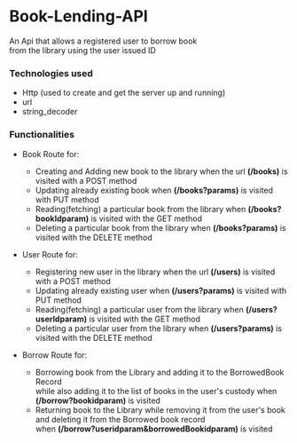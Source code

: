 # Book-Lending-API

An Api that allows a registered user to borrow book  
from the library using the user issued ID

### Technologies used
* Http (used to create and get the server up and running)
* url
* string_decoder

### Functionalities
* Book Route for:
  * Creating and Adding new book to the library when the url **(/books)** is visited with a POST method
  * Updating already existing book when **(/books?params)** is visited with PUT method
  * Reading(fetching) a particular book from the library when **(/books?bookIdparam)** is visited with the GET method
  * Deleting a particular book from the library when **(/books?params)** is visited with the DELETE method

* User Route for:
  * Registering new user in the library when the url **(/users)** is visited with a POST method
  * Updating already existing user when **(/users?params)** is visited with PUT method
  * Reading(fetching) a particular user from the library when **(/users?userIdparam)** is visited with the GET method
  * Deleting a particular user from the library when **(/users?params)** is visited with the DELETE method

* Borrow Route for:
  * Borrowing book from the Library and adding it to the BorrowedBook Record  
    while also adding it to the list of books in the user's custody when **(/borrow?bookidparam)** is visited
  * Returning book to the Library while removing it from the user's book and deleting it from the Borrowed book record  
    when **(/borrow?useridparam&borrowedBookidparam)** is visited